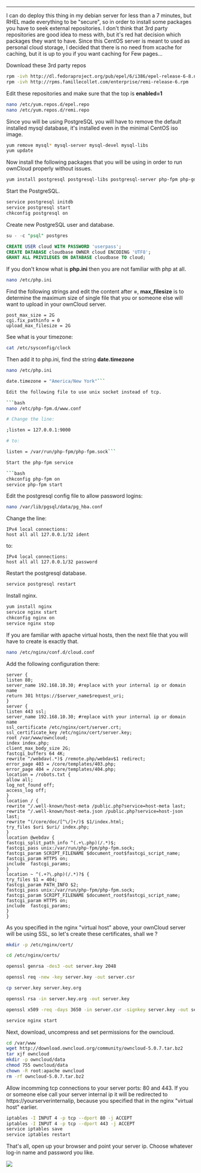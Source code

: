 
---

I can do deploy this thing in my debian server for less than a 7 minutes, but RHEL made everything to be "secure", so in order to install some packages you have to seek external repositories. I don't think that 3rd party repositories are good idea to mess with, but it's red hat decision which packages they want to have. Since this CentOS server is meant to used as personal cloud storage, I decided that there is no need from xcache for caching, but it is up to you if you want caching for Few pages...

Download these 3rd party repos

```bash
rpm -ivh http://dl.fedoraproject.org/pub/epel/6/i386/epel-release-6-8.noarch.rpm
rpm -ivh http://rpms.famillecollet.com/enterprise/remi-release-6.rpm
```

Edit these repositories and make sure that the top is **enabled=1**

```bash
nano /etc/yum.repos.d/epel.repo 
nano /etc/yum.repos.d/remi.repo
```

Since you will be using PostgreSQL you will have to remove the default installed mysql database, it's installed even in the minimal CentOS iso image.

```bash
yum remove mysql* mysql-server mysql-devel mysql-libs
yum update
```

Now install the following packages that you will be using in order to run ownCloud properly without issues.

```bash
yum install postgresql postgresql-libs postgresql-server php-fpm php-gd php-ldap php-pear php-xml php-xmlrpc php-magickwand php-magpierss php-mbstring php-mcrypt php-shout php-snmp php-soap php-tidy php-pgsql php-pdo 
```

Start the PostgreSQL.

```bash
service postgresql initdb 
service postgresql start
chkconfig postgresql on
```

Create new PostgreSQL user and database.

```sql
su - -c "psql" postgres

CREATE USER cloud WITH PASSWORD 'userpass'; 
CREATE DATABASE cloudbase OWNER cloud ENCODING 'UTF8'; 
GRANT ALL PRIVILEGES ON DATABASE cloudbase TO cloud;
```

If you don't know what is **php.ini** then you are not familiar with php at all.

```bash
nano /etc/php.ini
```

Find the following strings and edit the content after **=**, **max_filesize** is to determine the maximum size of single file that you or someone else will want to upload in your ownCloud server. 

```
post_max_size = 2G
cgi.fix_pathinfo = 0
upload_max_filesize = 2G
```

See what is your timezone:

```bash
cat /etc/sysconfig/clock
```

Then add it to php.ini, find the string **date.timezone**

```bash
nano /etc/php.ini

date.timezone = "America/New York"```

Edit the following file to use unix socket instead of tcp.

```bash
nano /etc/php-fpm.d/www.conf

# Change the line:

;listen = 127.0.0.1:9000

# to:

listen = /var/run/php-fpm/php-fpm.sock```

Start the php-fpm service

```bash
chkconfig php-fpm on 
service php-fpm start
```

Edit the postgresql config file to allow password logins:

```bash
nano /var/lib/pgsql/data/pg_hba.conf
```

Change the line:

```
IPv4 local connections: 
host all all 127.0.0.1/32 ident
```

to:

```
IPv4 local connections: 
host all all 127.0.0.1/32 password
```

Restart the postgresql database.

```bash
service postgresql restart
```

Install nginx.

```bash
yum install nginx
service nginx start 
chkconfig nginx on 
service nginx stop
```

If you are familiar with apache virtual hosts, then the next file that you will have to create is exactly that.

```bash
nano /etc/nginx/conf.d/cloud.conf
```

Add the following configuration there:

```nginx
server {
listen 80;
server_name 192.168.10.30; #replace with your internal ip or domain name
return 301 https://$server_name$request_uri;
}
server {
listen 443 ssl;
server_name 192.168.10.30; #replace with your internal ip or domain name
ssl_certificate /etc/nginx/cert/server.crt;
ssl_certificate_key /etc/nginx/cert/server.key;
root /var/www/owncloud;
index index.php;
client_max_body_size 2G;
fastcgi_buffers 64 4K;
rewrite ^/webdav(.*)$ /remote.php/webdav$1 redirect;
error_page 403 = /core/templates/403.php;
error_page 404 = /core/templates/404.php;
location = /robots.txt {
allow all;
log_not_found off;
access_log off;
}
location / {
rewrite ^/.well-known/host-meta /public.php?service=host-meta last;
rewrite ^/.well-known/host-meta.json /public.php?service=host-json last;
rewrite ^(/core/doc/[^\/]+/)$ $1/index.html;
try_files $uri $uri/ index.php;
}
location @webdav {
fastcgi_split_path_info ^(.+\.php)(/.*)$;
fastcgi_pass unix:/var/run/php-fpm/php-fpm.sock;
fastcgi_param SCRIPT_FILENAME $document_root$fastcgi_script_name;
fastcgi_param HTTPS on;
include  fastcgi_params;
}
location ~ ^(.+?\.php)(/.*)?$ {
try_files $1 = 404;
fastcgi_param PATH_INFO $2;
fastcgi_pass unix:/var/run/php-fpm/php-fpm.sock;
fastcgi_param SCRIPT_FILENAME $document_root$fastcgi_script_name;
fastcgi_param HTTPS on;
include  fastcgi_params;
}
}
```

As you specified in the nginx "virtual host" above, your ownCloud server will be using SSL, so let's create these certificates, shall we ?

```bash
mkdir -p /etc/nginx/cert/ 

cd /etc/nginx/certs/ 

openssl genrsa -des3 -out server.key 2048 

openssl req -new -key server.key -out server.csr 

cp server.key server.key.org 

openssl rsa -in server.key.org -out server.key 

openssl x509 -req -days 3650 -in server.csr -signkey server.key -out server.crt

service nginx start
```

Next, download, uncompress and set permissions for the owncloud.

```bash
cd /var/www
wget http://download.owncloud.org/community/owncloud-5.0.7.tar.bz2 
tar xjf owncloud 
mkdir -p owncloud/data 
chmod 755 owncloud/data 
chown -R root:apache owncloud
rm -rf owncloud-5.0.7.tar.bz2
```

Allow incomming tcp connections to your server ports: 80 and 443. If you or someone else call your server internal ip it will be redirected to https://yourserverinternalip, because you specified that in the nginx "virtual host" earlier.

```bash
iptables -I INPUT 4 -p tcp --dport 80 -j ACCEPT
iptables -I INPUT 4 -p tcp --dport 443 -j ACCEPT  
service iptables save 
service iptables restart
```

That's all, open up your browser and point your server ip. Choose whatever log-in name and password you like.

![]({|img|}/1misc/centos-owncloud.png)
